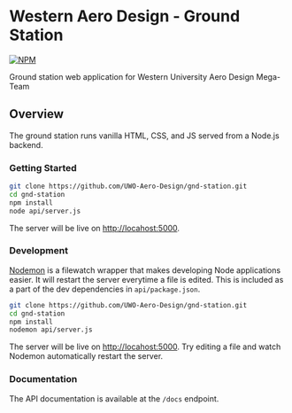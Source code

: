 # Western Aero Design - Ground Station

[![NPM](https://img.shields.io/npm/v/npm)](hhttps://www.npmjs.com/) 

Ground station web application for Western University Aero Design Mega-Team

## Overview
The ground station runs vanilla HTML, CSS, and JS served from a Node.js backend.

### Getting Started

```sh
git clone https://github.com/UWO-Aero-Design/gnd-station.git
cd gnd-station
npm install
node api/server.js
```

The server will be live on [http://locahost:5000](http://locahost:5000).

### Development

[Nodemon](https://www.npmjs.com/package/nodemon) is a filewatch wrapper that makes developing Node applications easier. It will restart the server everytime a file is edited. This is included as a part of the dev dependencies in `api/package.json`.

```sh
git clone https://github.com/UWO-Aero-Design/gnd-station.git
cd gnd-station
npm install
nodemon api/server.js
```

The server will be live on [http://locahost:5000](http://locahost:5000). Try editing a file and watch Nodemon automatically restart the server.

### Documentation
The API documentation is available at the `/docs` endpoint.
